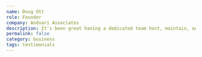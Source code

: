 ```yaml
---
name: Doug Ott
role: Founder
company: Andvari Associates
description: It's been great having a dedicated team host, maintain, and develop the website for my business. Rates are reasonable and service has been great the rare times I've needed it.
permalink: false
category: business
tags: testimonials
---
```

